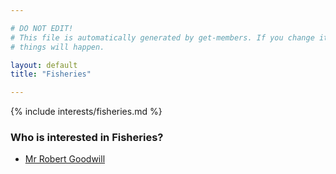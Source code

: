 ```yaml
---

# DO NOT EDIT!
# This file is automatically generated by get-members. If you change it, bad
# things will happen.

layout: default
title: "Fisheries"

---
```


{% include interests/fisheries.md %}

### Who is interested in Fisheries?


* [Mr Robert Goodwill](members/mr-robert-goodwill.html)
